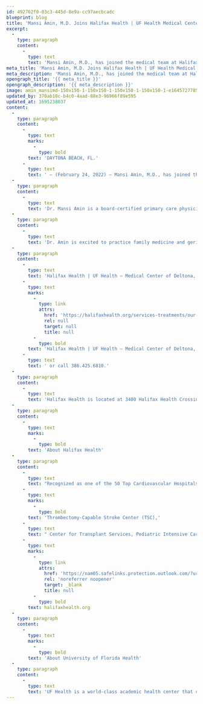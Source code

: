 ```yaml
---
id: 492762f0-03c3-445d-8e9a-cc97aecbcadc
blueprint: blog
title: 'Mansi Amin, M.D. Joins Halifax Health | UF Health Medical Center of Deltona, Primary Care'
excerpt:
  -
    type: paragraph
    content:
      -
        type: text
        text: 'Mansi Amin, M.D., has joined the medical team at Halifax Health | UF Health – Medical Center of Deltona.'
meta_title: 'Mansi Amin, M.D. Joins Halifax Health | UF Health Medical Center of Deltona'
meta_description: 'Mansi Amin, M.D., has joined the medical team at Halifax Health | UF Health – Medical Center of Deltona.'
opengraph_title: '{{ meta_title }}'
opengraph_description: '{{ meta_description }}'
image: amin_mansimd-150x150-1-150x150-1-150x150-1-150x150-1-e1645727785249.jpg
updated_by: 370ab10c-b4c0-4aad-88e3-96966f89e595
updated_at: 1695238037
content:
  -
    type: paragraph
    content:
      -
        type: text
        marks:
          -
            type: bold
        text: 'DAYTONA BEACH, FL.'
      -
        type: text
        text: ' – (February 24, 2022) – Mansi Amin, M.D., has joined the medical team at Halifax Health | UF Health – Medical Center of Deltona.'
  -
    type: paragraph
    content:
      -
        type: text
        text: 'Dr. Mansi Amin is a board-certified primary care physician and geriatrician and is practicing at Halifax Health | UF Health – Medical Center of Deltona, Primary Care. She graduated with a medical degree from the American University of Antigua College of Medicine and went on to complete her family medicine internship and a fellowship in geriatric medicine at the Medical Center of Central Georgia. Dr. Mansi has also attained certification in Integrative Medicine from the University of Arizona’s Center of Integrative Medicine (AZCIM) program.'
  -
    type: paragraph
    content:
      -
        type: text
        text: 'Dr. Amin is excited to practice family medicine and geriatric medicine in Deltona, and aims to provide preventive medicine for the West Volusia Community. Dr. Amin is fluent in English, Gujarati and Hindi.'
  -
    type: paragraph
    content:
      -
        type: text
        text: 'Halifax Health | UF Health – Medical Center of Deltona, Primary Care treats a wide variety of common conditions and illnesses and offers routine vaccinations and physicals. To schedule an appointment with Dr. Amin, please visit '
      -
        type: text
        marks:
          -
            type: link
            attrs:
              href: 'https://halifaxhealth.org/services-treatments/our-services/primary-care/deltona/'
              rel: null
              target: null
              title: null
          -
            type: bold
        text: 'Halifax Health | UF Health – Medical Center of Deltona, Primary Care'
      -
        type: text
        text: ' or call 386.425.6810.'
  -
    type: paragraph
    content:
      -
        type: text
        text: 'Halifax Health is located at 3400 Halifax Health Crossing Blvd., Suite 120 A.'
  -
    type: paragraph
    content:
      -
        type: text
        marks:
          -
            type: bold
        text: 'About Halifax Health'
  -
    type: paragraph
    content:
      -
        type: text
        text: "Recognized as one of the 50 Top Cardiovascular Hospitals™ in the United States by IBM Watson Health™, Halifax Health serves Volusia and Flagler counties, providing a continuum of health care services through a network of organizations including a tertiary hospital, two community hospitals, an urgent care, psychiatric services, a cancer treatment center with five outreach locations, the area’s largest hospice, a center for inpatient rehabilitation, outpatient rehabilitation clinics, primary care walk-in clinics, a clinic specializing in women’s health, a pediatric care community clinic, three children’s medical practices, a home health care agency and an exclusive provider organization.\_Halifax Health offers the area’s only Level II Trauma Center, "
      -
        type: text
        marks:
          -
            type: bold
        text: 'Thrombectomy-Capable Stroke Center (TSC),'
      -
        type: text
        text: " Center for Transplant Services, Pediatric Intensive Care Unit, Pediatric Emergency Department, Child and Adolescent Behavioral Services, complete Neurosurgical Services, OB Emergency Department and Level III Neonatal Intensive Care Unit that cares for babies born earlier than 28 weeks.\_For more information, visit\_"
      -
        type: text
        marks:
          -
            type: link
            attrs:
              href: 'https://nam05.safelinks.protection.outlook.com/?url=https%3A%2F%2Furldefense.com%2Fv3%2F__http%3A%2Fhalifaxhealth.org%2F__%3B!aaPAlifS5grJ!T27h5xwRDxjFmhPbooWSeNXC_A7ADouxMrjctNgx5qUzHRW52zqAyPwzfIq1l0t3crUd%24&data=02%7C01%7CTaylor.McDonald%40publix.com%7Ca2db9e4b0cc84691c99108d8324db247%7C623cac68b5d045f191093122c3974cc9%7C0%7C0%7C637314656585826098&sdata=ih9ZVb1%2FXWcSnOo9BvxOoxijVoFtm2%2Bn9dM5Z4p46KU%3D&reserved=0'
              rel: 'noreferrer noopener'
              target: _blank
              title: null
          -
            type: bold
        text: halifaxhealth.org
  -
    type: paragraph
    content:
      -
        type: text
        marks:
          -
            type: bold
        text: 'About University of Florida Health'
  -
    type: paragraph
    content:
      -
        type: text
        text: 'UF Health is a world-class academic health center that combines leading-edge research at campuses around Florida with outstanding clinical care at a network of hospitals around the state. The flagship is UF Health Shands Hospital, part of Florida’s preeminent health system, with 14 adult and pediatric specialties ranked among the nation’s elite top 50 programs in the 2021-22 U.S. News & World Report Best Hospitals and Best Children’s Hospitals surveys. That’s more than any other hospital in Florida. With main campuses in Gainesville and Jacksonville as well as satellite sites in Central Florida and several other locations, UF Health provides exemplary health care to patients across the third-most populous state in the nation.'
---
```

